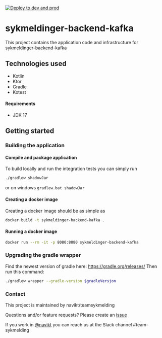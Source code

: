 [![Deploy to dev and prod](https://github.com/navikt/sykmeldinger-backend-kafka/actions/workflows/deploy.yml/badge.svg?branch=main)](https://github.com/navikt/sykmeldinger-backend-kafka/actions/workflows/deploy.yml)
# sykmeldinger-backend-kafka
This project contains the application code and infrastructure for sykmeldinger-backend-kafka

## Technologies used
* Kotlin
* Ktor
* Gradle
* Kotest

#### Requirements

* JDK 17

## Getting started
### Building the application
#### Compile and package application
To build locally and run the integration tests you can simply run
``` bash 
./gradlew shadowJar
```
or on windows 
`gradlew.bat shadowJar`

#### Creating a docker image
Creating a docker image should be as simple as
``` bash 
docker build -t sykmeldinger-backend-kafka .
```

#### Running a docker image
``` bash 
docker run --rm -it -p 8080:8080 sykmeldinger-backend-kafka
```

### Upgrading the gradle wrapper
Find the newest version of gradle here: https://gradle.org/releases/ Then run this command:

``` bash 
./gradlew wrapper --gradle-version $gradleVersjon
```

### Contact

This project is maintained by navikt/teamsykmelding

Questions and/or feature requests? Please create an [issue](https://github.com/navikt/sykmeldinger-backend-kafka/issues)

If you work in [@navikt](https://github.com/navikt) you can reach us at the Slack
channel #team-sykmelding
